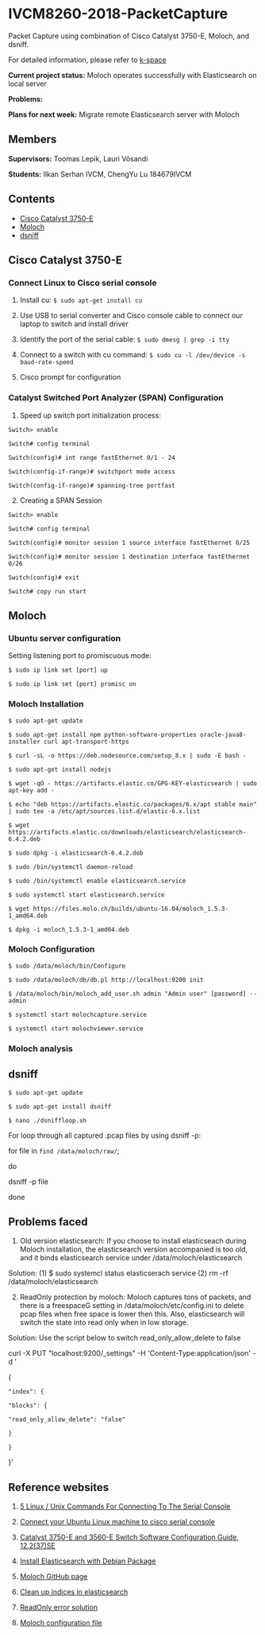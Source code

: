 # IVCM8260-2018-PacketCapture
Packet Capture using combination of Cisco Catalyst 3750-E, Moloch, and dsniff. 

For detailed information, please refer to [k-space](https://wiki.k-space.ee/index.php?title=Packet_capture)

**Current project status:** Moloch operates successfully with Elasticsearch on local server

**Problems:**

**Plans for next week:** Migrate remote Elasticsearch server with Moloch

## Members ##
**Supervisors:** Toomas Lepik, Lauri Võsandi

**Students:** Ilkan Serhan IVCM, ChengYu Lu 184679IVCM

## Contents ##
- [Cisco Catalyst 3750-E](#cisco-catalyst-3750-E)
- [Moloch](#moloch)
- [dsniff](#dsniff)

## Cisco Catalyst 3750-E ##
### Connect Linux to Cisco serial console
1. Install cu: `$ sudo apt-get install cu`

2. Use USB to serial converter and Cisco console cable to connect our laptop to switch and install driver

3. Identify the port of the serial cable: `$ sudo dmesg | grep -i tty`

4. Connect to a switch with cu command: `$ sudo cu -l /dev/device -s baud-rate-speed`

5. Cisco prompt for configuration

### Catalyst Switched Port Analyzer (SPAN) Configuration ###
1. Speed up switch port initialization process:

`Switch> enable`

`Switch# config terminal`

`Switch(config)# int range fastEthernet 0/1 - 24`

`Switch(config-if-range)# switchport mode access`

`Switch(config-if-range)# spanning-tree portfast`

2. Creating a SPAN Session

`Switch> enable`

`Switch# config terminal`

`Switch(config)# monitor session 1 source interface fastEthernet 0/25`

`Switch(config)# monitor session 1 destination interface fastEthernet 0/26`

`Switch(config)# exit`

`Switch# copy run start`

## Moloch ##
### Ubuntu server configuration ###
Setting listening port to promiscuous mode:

`$ sudo ip link set [port] up`

`$ sudo ip link set [port] promisc on`

### Moloch Installation ##
`$ sudo apt-get update`

`$ sudo apt-get install npm python-software-properties oracle-java8-installer curl apt-transport-https`

`$ curl -sL -o https://deb.nodesource.com/setup_8.x | sudo -E bash -`

`$ sudo apt-get install nodejs`

`$ wget -qO - https://artifacts.elastic.co/GPG-KEY-elasticsearch | sudo apt-key add -`

`$ echo "deb https://artifacts.elastic.co/packages/6.x/apt stable main" | sudo tee -a /etc/apt/sources.list.d/elastic-6.x.list`

`$ wget https://artifacts.elastic.co/downloads/elasticsearch/elasticsearch-6.4.2.deb`

`$ sudo dpkg -i elasticsearch-6.4.2.deb`

`$ sudo /bin/systemctl daemon-reload`

`$ sudo /bin/systemctl enable elasticsearch.service`

`$ sudo systemctl start elasticsearch.service`

`$ wget https://files.molo.ch/builds/ubuntu-16.04/moloch_1.5.3-1_amd64.deb`

`$ dpkg -i moloch_1.5.3-1_amd64.deb`

### Moloch Configuration ###
`$ sudo /data/moloch/bin/Configure`

`$ sudo /data/moloch/db/db.pl http://localhost:9200 init`

`$ /data/moloch/bin/moloch_add_user.sh admin "Admin user" [password] --admin`

`$ systemctl start molochcapture.service`

`$ systemctl start molochviewer.service`

### Moloch analysis ###

## dsniff ##
`$ sudo apt-get update`

`$ sudo apt-get install dsniff`

`$ nano ./dsniffloop.sh`

For loop through all captured .pcap files by using dsniff -p:

for file in `find /data/moloch/raw/`;

do

  dsniff -p file

done

## Problems faced ##
1. Old version elasticsearch: If you choose to install elasticseach during Moloch installation, the elasticsearch version accompanied is too old, and it binds elasticsearch service under /data/moloch/elasticsearch

Solution: (1) $ sudo systemcl status elasticserach service (2) rm -rf /data/moloch/elasticsearch

2. ReadOnly protection by moloch: Moloch captures tons of packets, and there is a freespaceG setting in /data/moloch/etc/config.ini to delete pcap files when free space is lower then this. Also, elasticsearch will switch the state into read only when in low storage.

Solution: Use the script below to switch read_only_allow_delete to false

curl -X PUT "localhost:9200/_settings" -H 'Content-Type:application/json' -d '

{

    "index": {
    
    "blocks": {
    
    "read_only_allow_delete": "false"
    
    }
    
    }

}'

## Reference websites ##
1. [5 Linux / Unix Commands For Connecting To The Serial Console](https://www.cyberciti.biz/hardware/5-linux-unix-commands-for-connecting-to-the-serial-console/)

2. [Connect your Ubuntu Linux machine to cisco serial console](https://linuxconfig.org/connect-your-ubuntu-linux-machine-to-cisco-serial-console)

3. [Catalyst 3750-E and 3560-E Switch Software Configuration Guide, 12.2(37)SE](https://www.cisco.com/c/en/us/td/docs/switches/lan/catalyst3750e_3560e/software/release/12-2_37_se/configuration/guide/3750escg/swspan.html)

4. [Install Elasticsearch with Debian Package](https://www.elastic.co/guide/en/elasticsearch/reference/current/deb.html#deb)

5. [Moloch GitHub page](https://github.com/aol/moloch)

6. [Clean up indices in elasticsearch](https://discuss.elastic.co/t/how-to-clean-up-storage-space-in-elasticsearch-cluster/43044/4)

7. [ReadOnly error solution](https://discuss.elastic.co/t/forbidden-12-index-read-only-allow-delete-api/110282/5)

8. [Moloch configuration file](https://github.com/aol/moloch/wiki/Settings)
